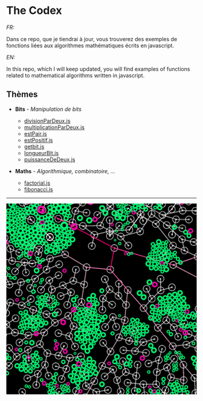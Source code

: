 # The Codex

_FR:_ 

Dans ce repo, que je tiendrai à jour, vous trouverez des exemples de fonctions liées aux algorithmes mathématiques écrits en javascript.

_EN:_

In this repo, which I will keep updated, you will find examples of functions related to mathematical algorithms written in javascript.

## Thèmes

  * **Bits** - _Manipulation de bits_
  
    * [divisionParDeux.js](/Bits/divisionParDeux.js)
    * [multiplicationParDeux.js](/Bits/multiplicationParDeux.js)
    * [estPair.js](/Bits/estPair.js)
    * [estPositif.js](/Bits/estPositif.js)
    * [getbit.js](/Bits/getbit.js)
    * [longueurBit.js](/Bits/longueurBit.js)
    * [puissanceDeDeux.js](/Bits/puissanceDeDeux.js)
    
  * **Maths** - _Algorithmique, combinatoire, ..._
  
    * [factorial.js](/Maths/factorial.js)
    * [fibonacci.js](/Maths/fibonacci.js)

---

![thumbnail](./img/thumbnail.jpg)
